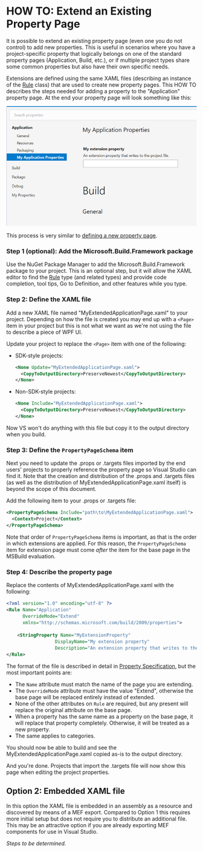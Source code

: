 ﻿# HOW TO: Extend an Existing Property Page

It is possible to extend an existing property page (even one you do not control) to add new properties. This is useful in scenarios where you have a project-specific property that logically belongs on one of the standard property pages (Application, Build, etc.), or if multiple project types share some common properties but also have their own specific needs.

Extensions are defined using the same XAML files (describing an instance of the [Rule](https://docs.microsoft.com/en-us/dotnet/api/microsoft.build.framework.xamltypes.rule) class) that are used to create new property pages. This HOW TO describes the steps needed for adding a property to the "Application" property page. At the end your property page will look something like this:

![Extended Property Page](extended-property-page.png)

This process is very similar to [defining a new property page](how-to-add-a-new-project-property-page.md).

### Step 1 (optional): Add the Microsoft.Build.Framework package

Use the NuGet Package Manager to add the Microsoft.Build.Framework package to your project. This is an optional step, but it will allow the XAML editor to find the [Rule](https://docs.microsoft.com/en-us/dotnet/api/microsoft.build.framework.xamltypes.rule) type (and related types) and provide code completion, tool tips, Go to Definition, and other features while you type.

### Step 2: Define the XAML file

Add a new XAML file named "MyExtendedApplicationPage.xaml" to your project. Depending on how the file is created you may end up with a `<Page>` item in your project but this is not what we want as we're not using the file to describe a piece of WPF UI.

Update your project to replace the `<Page>` item with one of the following:

- SDK-style projects:
  ``` xml
  <None Update="MyExtendedApplicationPage.xaml">
    <CopyToOutputDirectory>PreserveNewest</CopyToOutputDirectory>
  </None>
  ```
- Non-SDK-style projects:
  ``` xml
  <None Include="MyExtendedApplicationPage.xaml">
    <CopyToOutputDirectory>PreserveNewest</CopyToOutputDirectory>
  </None>
  ```

Now VS won't do anything with this file but copy it to the output directory when you build.

### Step 3: Define the `PropertyPageSchema` item

Next you need to update the .props or .targets files imported by the end users' projects to properly reference the property page so Visual Studio can find it. Note that the creation and distribution of the .props and .targets files (as well as the distribution of MyExtendedApplicationPage.xaml itself) is beyond the scope of this document.

Add the following item to your .props or .targets file:

``` xml
<PropertyPageSchema Include="path\to\MyExtendedApplicationPage.xaml">
  <Context>Project</Context>
</PropertyPageSchema>
```

Note that order of `PropertyPageSchema` items is important, as that is the order in which extensions are applied. For this reason, the `PropertyPageSchema` item for extension page must come _after_ the item for the base page in the MSBuild evaluation.

### Step 4: Describe the property page

Replace the contents of MyExtendedApplicationPage.xaml with the following:

```xml
<?xml version="1.0" encoding="utf-8" ?>
<Rule Name="Application"
      OverrideMode="Extend"
      xmlns="http://schemas.microsoft.com/build/2009/properties">

    <StringProperty Name="MyExtensionProperty"
                  DisplayName="My extension property"
                  Description="An extension property that writes to the project file." />
</Rule>
```

The format of the file is described in detail in [Property Specification](property-specification.md), but the most important points are:
- The `Name` attribute must match the name of the page you are extending.
- The `OverrideMode` attribute must have the value "Extend", otherwise the base page will be replaced entirely instead of extended.
- None of the other attributes on `Rule` are required, but any present will replace the original attribute on the base page.
- When a property has the same name as a property on the base page, it will replace that property completely. Otherwise, it will be treated as a new property.
- The same applies to categories.

You should now be able to build and see the MyExtendedApplicationPage.xaml copied as-is to the output directory.

And you're done. Projects that import the .targets file will now show this page when editing the project properties.

## Option 2: Embedded XAML file

In this option the XAML file is embedded in an assembly as a resource and discovered by means of a MEF export. Compared to Option 1 this requires more initial setup but does not require you to distribute an additional file. This may be an attractive option if you are already exporting MEF components for use in Visual Studio.

_Steps to be determined._
